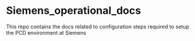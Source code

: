 # Siemens_operational_docs
This repo contains the docs related to configuration steps required to setup the PCD environment at Siemens
